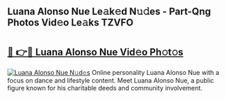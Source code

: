 ## Luana Alonso Nue Le𝚊k𝚎d N𝚞𝚍es - Part-Qng Photos Vid𝚎o Le𝚊ks TZVFO

# <h2><a href="http://fb4pou.evod.top/?m=Luana+Alonso+Nue">🔗 👉🔴 Luana Alonso Nue Vid𝚎o Ph𝚘t𝚘s</a></h2>

[![Luana Alonso Nue N𝚞d𝚎s](https://i.imgur.com/8V9OHl7.gif)](http://fb4pou.evod.top/?m=Luana+Alonso+Nue)
Online personality Luana Alonso Nue with a focus on dance and lifestyle content. Meet Luana Alonso Nue, a public figure known for his charitable deeds and community involvement. 
